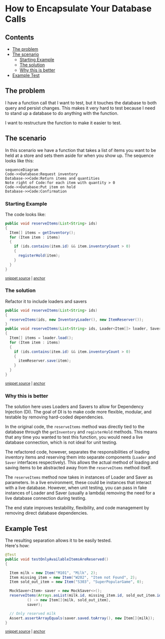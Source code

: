 <a id="top"></a>

# How to Encapsulate Your Database Calls

<!-- toc -->
## Contents

  * [The problem](#the-problem)
  * [The scenario](#the-scenario)
    * [Starting Example](#starting-example)
    * [The solution](#the-solution)
    * [Why this is better](#why-this-is-better)
  * [Example Test](#example-test)<!-- endToc -->


## The problem
I have a function call that I want to test, but it touches the database to both query and persist changes. This makes it very hard to test because I need to stand up a database to do anything with the function.

I want to restructure the function to make it easier to test.

## The scenario

In this scenario we have a function that takes a list of items you want to be held at a store and sets them aside for when you show up.
The sequence looks like this:

```mermaid
sequenceDiagram
Code->>Database:Request inventory
Database->>Code:Return items and quantities
Note right of Code:for each item with quantity > 0 
Code->>Database:Put item on hold
Database->>Code:Confirmation
```

### Starting Example
The code looks like:
<!-- snippet: separating_loaders_1 -->
<a id='snippet-separating_loaders_1'></a>
```java
public void reserveItems(List<String> ids)
{
  Item[] items = getInventory();
  for (Item item : items)
  {
    if (ids.contains(item.id) && item.inventoryCount > 0)
    {
      registerHold(item);
    }
  }
}
```
<sup><a href='/approvaltests-tests/src/test/java/org/approvaltests/demos/LoaderTest.java#L20-L32' title='Snippet source file'>snippet source</a> | <a href='#snippet-separating_loaders_1' title='Start of snippet'>anchor</a></sup>
<!-- endSnippet -->


### The solution

Refactor it to include loaders and savers
<!-- snippet: separating_loaders_2 -->
<a id='snippet-separating_loaders_2'></a>
```java
public void reserveItems(List<String> ids)
{
  reserveItems(ids, new InventoryLoader(), new ItemReserver());
}
public void reserveItems(List<String> ids, Loader<Item[]> loader, Saver<Item> itemReserver)
{
  Item[] items = loader.load();
  for (Item item : items)
  {
    if (ids.contains(item.id) && item.inventoryCount > 0)
    {
      itemReserver.save(item);
    }
  }
}
```
<sup><a href='/approvaltests-tests/src/test/java/org/approvaltests/demos/LoaderTest.java#L36-L52' title='Snippet source file'>snippet source</a> | <a href='#snippet-separating_loaders_2' title='Start of snippet'>anchor</a></sup>
<!-- endSnippet -->

### Why this is better

The solution here uses Loaders and Savers to allow for Dependency Injection (DI). The goal of DI is to make code more flexible, modular, and testable by removing hard-coded dependencies.

In the original code, the `reserveItems` method was directly tied to the database through the `getInventory` and `registerHold` methods. This means that any time you wanted to test this function, you would need a live database connection, which is not ideal for unit testing.

The refactored code, however, separates the responsibilities of loading inventory items and reserving them into separate components (`Loader` and `Saver` interfaces respectively). This allows the actual method of loading and saving items to be abstracted away from the `reserveItems` method itself.

The `reserveItems` method now takes in instances of Loader and Saver as parameters. In a live environment, these could be instances that interact with a live database. However, when unit testing, you can pass in fake instances of Loader and Saver (usually a lambda) removing the need for a live database connection during testing.

The end state improves testability, flexibility, and code management by removing direct database dependencies.

## Example Test

The resulting separation allows it to be easily tested.   
Here's how:

<!-- snippet: seperating_loaders_test -->
<a id='snippet-seperating_loaders_test'></a>
```java
@Test
public void testOnlyAvailableItemsAreReserved()
{

  Item milk = new Item("M101", "Milk", 2);
  Item missing_item = new Item("W202", "Item not Found", 2);
  Item sold_out_item = new Item("S303", "SuperPopularGame", 0);

  MockSaver<Item> saver = new MockSaver<>();
  reserveItems(Arrays.asList(milk.id, missing_item.id, sold_out_item.id ),
          () -> new Item[]{milk, sold_out_item},
          saver);

  // Only reserved milk
  Assert.assertArrayEquals(saver.saved.toArray(), new Item[]{milk});
}
```
<sup><a href='/approvaltests-tests/src/test/java/org/approvaltests/demos/LoaderTest.java#L53-L71' title='Snippet source file'>snippet source</a> | <a href='#snippet-seperating_loaders_test' title='Start of snippet'>anchor</a></sup>
<!-- endSnippet -->
